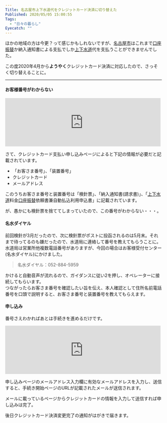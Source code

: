 ```yaml
---
Title: 名古屋市上下水道代をクレジットカード決済に切り替えた
Published: 2020/05/05 15:00:55
Tags:
  - "日々の暮らし"
Eyecatch: ""
---
```

<p>ほかの地域の方は今更？って感じかもしれないですが、<a class="keyword" href="http://d.hatena.ne.jp/keyword/%CC%BE%B8%C5%B2%B0%BB%D4">名古屋市</a>はこれまで<a class="keyword" href="http://d.hatena.ne.jp/keyword/%B8%FD%BA%C2%BF%B6%C2%D8">口座振替</a>か納入通知書による支払でしか<a class="keyword" href="http://d.hatena.ne.jp/keyword/%BE%E5%B2%BC%BF%E5%C6%BB">上下水道</a>代を支払うことができませんでした。</p>

<p>この度2020年4月から<b>ようやく</b>クレジットカード決済に対応したので、さっそく切り替えることに。</p>

***

<h4>お客様番号がわからない</h4>

<p><iframe src="https://hatenablog-parts.com/embed?url=https%3A%2F%2Fwww.water.city.nagoya.jp%2Fcategory%2Ftyuushikaishi%2F142701.html" title="クレジットカード払いのお申し込み・変更 | 名古屋市上下水道局" class="embed-card embed-webcard" scrolling="no" frameborder="0" style="display: block; width: 100%; height: 155px; max-width: 500px; margin: 10px 0px;"></iframe></p>

<p>さて、クレジットカード支払い申し込みページによると下記の情報が必要だと記載されています。</p>

<ul>
<li>「お客さま番号」、「装置番号」</li>
<li>クレジットカード</li>
<li>メールアドレス</li>
</ul>


<p>このうちお客さま番号と装置番号は「検針票」、「納入通知書(請求書)」、「<a class="keyword" href="http://d.hatena.ne.jp/keyword/%BE%E5%B2%BC%BF%E5%C6%BB">上下水道</a>料金<a class="keyword" href="http://d.hatena.ne.jp/keyword/%B8%FD%BA%C2%BF%B6%C2%D8">口座振替</a>依頼書兼自動払込利用申込書」に記載されています。</p>

<p>が、愚かにも検針票を捨ててしまっていたので、この番号がわからない・・・。</p>

<h4>名水ダイヤル</h4>

<p>前回検針が3月だったので、次に検針票がポストに投函されるのは5月末。それまで待ってるのも嫌だったので、水道局に連絡して番号を教えてもらうことに。<br />
水道局は営業所他複数電話番号がありますが、今回の場合はお客様受付センター(名水ダイヤル)にかけました。</p>

<blockquote><p>名水ダイヤル：052-884-5959</p></blockquote>

<p>かけると自動音声が流れるので、ガイダンスに従い2を押し、オペレーターに接続してもらいます。<br />
つながったらお客さま番号を確認したい旨を伝え、本人確認として住所名前電話番号を口頭で説明すると、お客さま番号と装置番号を教えてもらえます。</p>

<h4>申し込み</h4>

<p>番号さえわかればあとは手続きを進めるだけです。</p>

<p><iframe src="https://hatenablog-parts.com/embed?url=https%3A%2F%2Fsuido.f-regi.com%2Ffc%2Fnagoya_city%2Fcreditpay" title="手続きの前に │ 名古屋市 上下水道料金 クレジットカード払い 申込サイト：F-REGI 公金支払い" class="embed-card embed-webcard" scrolling="no" frameborder="0" style="display: block; width: 100%; height: 155px; max-width: 500px; margin: 10px 0px;"></iframe></p>

<p>申し込みページのメールアドレス入力欄に有効なメールアドレスを入力し、送信すると、手続き開始ページのURLが記載されたメールが送信されます。</p>

<p>メールに載っているページからクレジットカードの情報を入力して送信すれば申し込みは完了。</p>

<p>後日クレジットカード決済変更完了の通知がはがきで届きます。</p>

